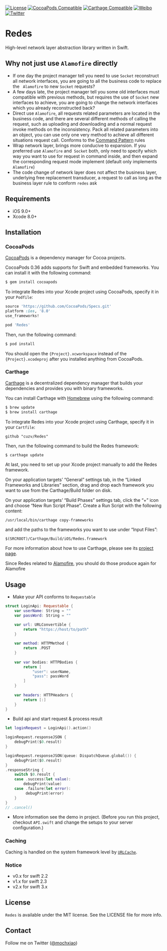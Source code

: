 [![License](https://img.shields.io/badge/license-MIT-lightgrey.svg)](https://github.com/cuzv/PhotoBrowser/blob/master/LICENSE)
[![CocoaPods Compatible](https://img.shields.io/badge/CocoaPods-v2.0.3-green.svg)](https://github.com/CocoaPods/CocoaPods)
[![Carthage Compatible](https://img.shields.io/badge/Carthage-compatible-4BC51D.svg?style=flat)](https://github.com/Carthage/Carthage)
[![Weibo](https://img.shields.io/badge/Weibo-cuzval-yellowgreen.svg)](http://weibo.com/cuzval/)
[![Twitter](https://img.shields.io/twitter/url/http/shields.io.svg?style=social)](http://twitter.com/mochxiao)

# Redes

High-level network layer abstraction library written in Swift.

## Why not just use `Alamofire` directly

- If one day the project manager tell you need to use `Socket` reconstruct all network interfaces, you are going to all the business code to replace the ` Alamofire` to new `Socket` requests?
- A few days late, the project manager tell you some old interfaces must compatible with previous methods, but requires the use of `Socket` new interfaces to achieve, you are going to change the network interfaces which you already reconstructed back?
- Direct use `Alamofire`, all requests related parameters are located in the business code, and there are several different methods of calling the request, such as uploading and downloading and a normal request invoke methods on the inconsistency. Pack all related parameters into an object, you can use only one very method to achieve all different situations request call. Conforms to the [Command Pattern](https://en.wikipedia.org/wiki/Command_pattern) rules
- Wrap network layer, brings more conducive to expansion. If you preferred use `Alamofire` and` Socket` both, only need to specify which way you want to use for request in command inside, and then expand the corresponding request mode implement (default only implements `Alamofire`)
- The code change of network layer does not affect the  business layer, underlying free replacement transducer, a request to call as long as the business layer rule to conform `redes` ask

## Requirements

- iOS 9.0+
- Xcode 8.0+

## Installation

### CocoaPods

[CocoaPods](http://cocoapods.org) is a dependency manager for Cocoa projects.

CocoaPods 0.36 adds supports for Swift and embedded frameworks. You can install it with the following command:

``` bash
$ gem install cocoapods
```

To integrate Redes into your Xcode project using CocoaPods, specify it in your `Podfile`:

``` ruby
source 'https://github.com/CocoaPods/Specs.git'
platform :ios, '8.0'
use_frameworks!

pod 'Redes'
```

Then, run the following command:

``` bash
$ pod install
```

You should open the `{Project}.xcworkspace` instead of the `{Project}.xcodeproj` after you installed anything from CocoaPods.

### Carthage

[Carthage](https://github.com/Carthage/Carthage) is a decentralized dependency manager that builds your dependencies and provides you with binary frameworks.

You can install Carthage with [Homebrew](http://brew.sh) using the following command:

``` bash
$ brew update
$ brew install carthage
```

To integrate Redes into your Xcode project using Carthage, specify it in your `Cartfile`:

``` ogdl
github "cuzv/Redes"
```

Then, run the following command to build the Redes framework:

``` bash
$ carthage update
```

At last, you need to set up your Xcode project manually to add the Redes framework.

On your application targets’ “General” settings tab, in the “Linked Frameworks and Libraries” section, drag and drop each framework you want to use from the Carthage/Build folder on disk.

On your application targets’ “Build Phases” settings tab, click the “+” icon and choose “New Run Script Phase”. Create a Run Script with the following content:

```
/usr/local/bin/carthage copy-frameworks
```

and add the paths to the frameworks you want to use under “Input Files”:

```
$(SRCROOT)/Carthage/Build/iOS/Redes.framework
```

For more information about how to use Carthage, please see its [project page](https://github.com/Carthage/Carthage).

Since Redes related to [Alamofire](https://github.com/Alamofire/Alamofire), you should do those produce again for Alamofire

## Usage

- Make your API conforms to `Requestable`

``` swift
struct LoginApi: Requestable {
    var userName: String = ""
    var passWord: String = ""

    var url: URLConvertible {
        return "https://host/to/path"
    }
    
	var method: HTTPMethod {
        return .POST
    }
    
    var var bodies: HTTPBodies {
        return [
            "user": userName,
            "pass": passWord
        ]
    }
    
    var headers: HTTPHeaders {
        return [:]
    }
}
```

- Build api and start request & process result

``` swift
let loginRequest = LoginApi().action()

loginRequest.responseJSON {
    debugPrint($0.result)
}

loginRequest.responseJSON(queue: DispatchQueue.global()) {
    debugPrint($0.result)
}
.responseString {
	switch $0.result {
	case .success(let value):
		debugPrint(value)
	case .failure(let error):
         debugPrint(error)
  	}
}
// .cancel()
```

- More information see the demo in project. (Before you run this project, checkout `API.swift` and change the setups to your server configuration.)

### Caching

Caching is handled on the system framework level by [`URLCache`](https://developer.apple.com/library/mac/documentation/Cocoa/Reference/Foundation/Classes/NSURLCache_Class/Reference/Reference.html#//apple_ref/occ/cl/NSURLCache).

### Notice

-   v0.x for swift 2.2
-   v1.x for swift 2.3
-   v2.x for swift 3.x

## License

`Redes` is available under the MIT license. See the LICENSE file for more info.

## Contact

Follow me on Twitter ([@mochxiao](https://twitter.com/mochxiao))
